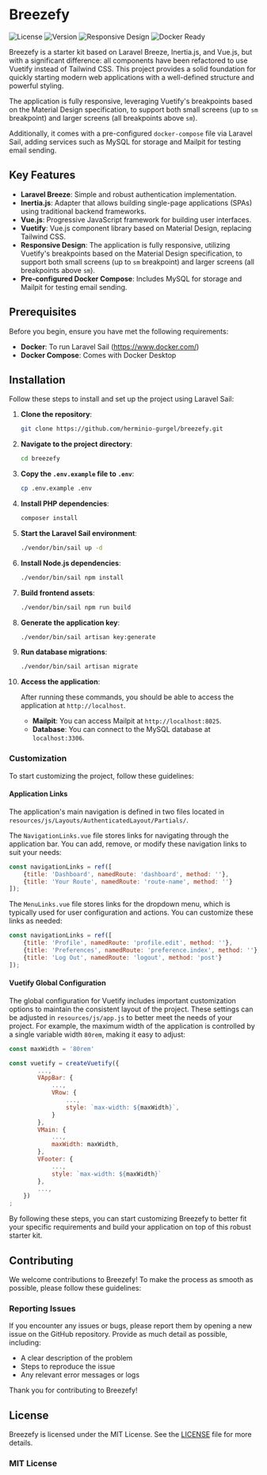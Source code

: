 # Breezefy

![License](https://img.shields.io/github/license/herminio-gurgel/breezefy)
![Version](https://img.shields.io/github/v/release/herminio-gurgel/breezefy)
![Responsive Design](https://img.shields.io/badge/Responsive-yes-brightgreen)
![Docker Ready](https://img.shields.io/badge/Docker-ready-brightgreen)


Breezefy is a starter kit based on Laravel Breeze, Inertia.js, and Vue.js, but with a significant difference: all
components have been refactored to use Vuetify instead of Tailwind CSS. This project provides a solid foundation for
quickly starting modern web applications with a well-defined structure and powerful styling.

The application is fully responsive, leveraging Vuetify's breakpoints based on the Material Design specification, to
support both small screens (up to `sm` breakpoint) and larger screens (all breakpoints above `sm`).

Additionally, it comes with a pre-configured `docker-compose` file via Laravel Sail, adding services such as MySQL for
storage and Mailpit for testing email sending.

## Key Features

- **Laravel Breeze**: Simple and robust authentication implementation.
- **Inertia.js**: Adapter that allows building single-page applications (SPAs) using traditional backend frameworks.
- **Vue.js**: Progressive JavaScript framework for building user interfaces.
- **Vuetify**: Vue.js component library based on Material Design, replacing Tailwind CSS.
- **Responsive Design**: The application is fully responsive, utilizing Vuetify's breakpoints based on the Material
  Design specification, to support both small screens (up to `sm` breakpoint) and larger screens (all breakpoints
  above `sm`).
- **Pre-configured Docker Compose**: Includes MySQL for storage and Mailpit for testing email sending.

## Prerequisites

Before you begin, ensure you have met the following requirements:

- **Docker**: To run Laravel Sail (https://www.docker.com/)
- **Docker Compose**: Comes with Docker Desktop

## Installation

Follow these steps to install and set up the project using Laravel Sail:

1. **Clone the repository**:

    ```bash
    git clone https://github.com/herminio-gurgel/breezefy.git
    ```

2. **Navigate to the project directory**:

    ```bash
    cd breezefy
    ```

3. **Copy the `.env.example` file to `.env`**:

    ```bash
    cp .env.example .env
    ```

4. **Install PHP dependencies**:

    ```bash
    composer install
    ```

5. **Start the Laravel Sail environment**:

    ```bash
    ./vendor/bin/sail up -d
    ```

6. **Install Node.js dependencies**:

    ```bash
    ./vendor/bin/sail npm install
    ```

7. **Build frontend assets**:

    ```bash
    ./vendor/bin/sail npm run build
    ```

8. **Generate the application key**:

    ```bash
    ./vendor/bin/sail artisan key:generate
    ```

9. **Run database migrations**:

    ```bash
    ./vendor/bin/sail artisan migrate
    ```

10. **Access the application**:

    After running these commands, you should be able to access the application at `http://localhost`.

    - **Mailpit**: You can access Mailpit at `http://localhost:8025`.
    - **Database**: You can connect to the MySQL database at `localhost:3306`.

### Customization

To start customizing the project, follow these guidelines:

#### Application Links

The application's main navigation is defined in two files located
in `resources/js/Layouts/AuthenticatedLayout/Partials/`.

The `NavigationLinks.vue` file stores links for navigating through the application bar. You can add, remove, or modify these
navigation links to suit your needs:

```javascript
const navigationLinks = ref([
    {title: 'Dashboard', namedRoute: 'dashboard', method: ''},
    {title: 'Your Route', namedRoute: 'route-name', method: ''}
]);
```

The `MenuLinks.vue` file stores links for the dropdown menu, which is typically used for user configuration and actions.
You can customize these links as needed:

```javascript
const navigationLinks = ref([
    {title: 'Profile', namedRoute: 'profile.edit', method: ''},
    {title: 'Preferences', namedRoute: 'preference.index', method: ''},
    {title: 'Log Out', namedRoute: 'logout', method: 'post'}
]);
```

#### Vuetify Global Configuration

The global configuration for Vuetify includes important customization options to maintain the consistent layout of the
project. These settings can be adjusted in `resources/js/app.js` to better meet the needs of your project. For example,
the maximum width of the application is controlled by a single variable width `80rem`, making it easy to adjust:

```javascript
const maxWidth = '80rem'

const vuetify = createVuetify({
        ...,
        VAppBar: {
            ...,
            VRow: {
                ...,
                style: `max-width: ${maxWidth}`,
            }
        },
        VMain: {
            ...,
            maxWidth: maxWidth,
        },
        VFooter: {
            ...,
            style: `max-width: ${maxWidth}`
        },
        ...,
    })
;
```

By following these steps, you can start customizing Breezefy to better fit your specific requirements and build your application on top of this robust starter kit.

## Contributing

We welcome contributions to Breezefy! To make the process as smooth as possible, please follow these guidelines:

### Reporting Issues

If you encounter any issues or bugs, please report them by opening a new issue on the GitHub repository. Provide as much
detail as possible, including:

- A clear description of the problem
- Steps to reproduce the issue
- Any relevant error messages or logs

Thank you for contributing to Breezefy!

## License

Breezefy is licensed under the MIT License. See the [LICENSE](LICENSE) file for more details.

### MIT License

